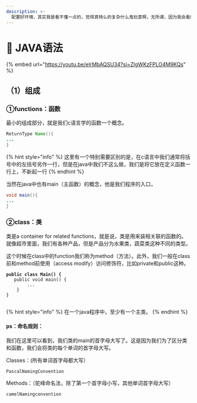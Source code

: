 ```yaml
---
description: >-
  配置好环境，其实我是看不懂一点的，觉得真特么的复杂什么鬼玩意啊，无所谓，因为我会看网课，这里就简单的介绍一点java的语法。虽然人家的视频只有几个小时，但是我估计我得花double的时间去学，这里放一个他的链接。他讲的超级👌。
---
```


# 📱 JAVA语法

{% embed url="https://youtu.be/eIrMbAQSU34?si=ZlgWKzFPLO4M9KQs" %}

## （1）组成

### ①functions：函数

最小的组成部分，就是我们c语言学的函数一个概念。

```java
ReturnType Name(){
...
}
```

{% hint style="info" %}
这里有一个特别需要区别的是，在c语言中我们通常将括号中的左括号另作一行，但是在java中我们不这么做，我们是将它放在定义函数一行上，不新起一行
{% endhint %}

当然在java中也有main（主函数）的概念，他是我们程序的入口，

```java
void main(){
...
}
```

### ②class：类

类是a container for related functions，就是说，类是用来装相关联的函数的。就像超市里面，我们有各种产品，但是产品分为水果类，蔬菜类这种不同的类型。

这个时候在class中的function我们称为method（方法）。此外，我们一般在class前和method前使用（access modify）访问修饰符，比如private和public这种。

<pre class="language-java"><code class="lang-java"><strong>public class Main() {
</strong>	public void main() {
		...
	}
}

</code></pre>

{% hint style="info" %}
在一个java程序中，至少有一个主类。
{% endhint %}

#### ps：命名规则：

我们在这里可以看到，我们类的main的首字母大写了。这是因为我们为了区分类和函数，我们会将类的每个单词的首字母大写。

Classes：(所有单词首字母都大写）

```
PascalNamingConvention
```

Methods：（驼峰命名法，除了第一个首字母小写，其他单词首字母大写）

```
camelNamingconvention
```























